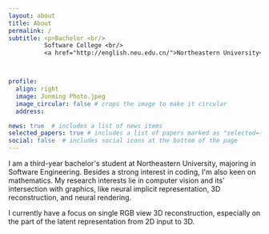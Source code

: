 ```yaml
---
layout: about
title: About
permalink: /
subtitle: <p>Bachelor <br/> 
          Software College <br/>
          <a href="http://english.neu.edu.cn/">Northeastern University</a></p>



profile:
  align: right
  image: Junming Photo.jpeg
  image_circular: false # crops the image to make it circular
  address: 

news: true  # includes a list of news items
selected_papers: true # includes a list of papers marked as "selected={true}"
social: false  # includes social icons at the bottom of the page
---
```


I am a third-year bachelor's student at Northeastern University, majoring in Software Engineering. Besides a strong interest in coding, I'm also keen on mathematics. My research interests lie in computer vision and its' intersection with graphics, like neural implicit representation, 3D reconstruction, and neural rendering.

I currently have a focus on single RGB view 3D reconstruction, especially on the part of the latent representation from 2D input to 3D.


